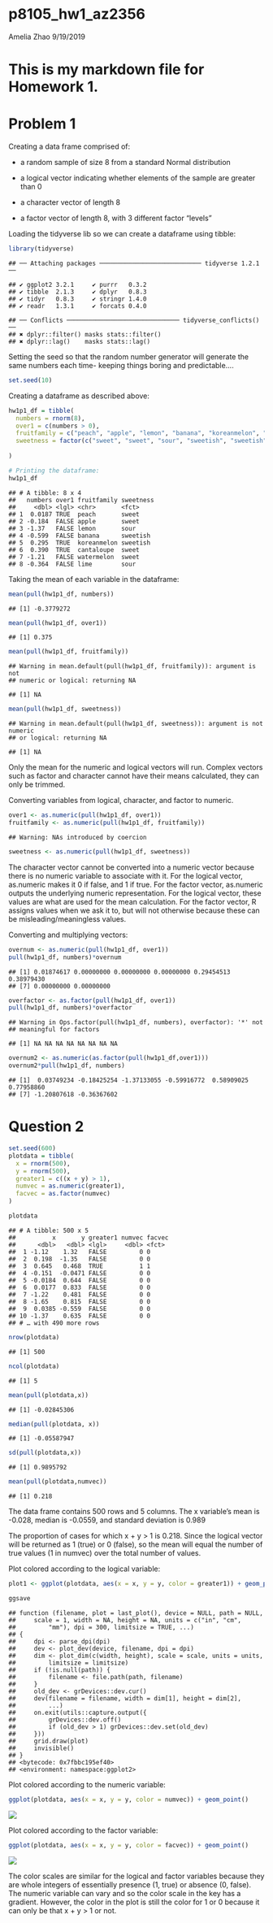 p8105\_hw1\_az2356
================
Amelia Zhao
9/19/2019

# This is my markdown file for Homework 1.

# Problem 1

Creating a data frame comprised of:

  - a random sample of size 8 from a standard Normal distribution

  - a logical vector indicating whether elements of the sample are
    greater than 0

  - a character vector of length 8

  - a factor vector of length 8, with 3 different factor “levels”

Loading the tidyverse lib so we can create a dataframe using
    tibble:

``` r
library(tidyverse)
```

    ## ── Attaching packages ──────────────────────────── tidyverse 1.2.1 ──

    ## ✔ ggplot2 3.2.1     ✔ purrr   0.3.2
    ## ✔ tibble  2.1.3     ✔ dplyr   0.8.3
    ## ✔ tidyr   0.8.3     ✔ stringr 1.4.0
    ## ✔ readr   1.3.1     ✔ forcats 0.4.0

    ## ── Conflicts ─────────────────────────────── tidyverse_conflicts() ──
    ## ✖ dplyr::filter() masks stats::filter()
    ## ✖ dplyr::lag()    masks stats::lag()

Setting the seed so that the random number generator will generate the
same numbers each time- keeping things boring and predictable….

``` r
set.seed(10)
```

Creating a dataframe as described above:

``` r
hw1p1_df = tibble(
  numbers = rnorm(8),
  over1 = c(numbers > 0),
  fruitfamily = c("peach", "apple", "lemon", "banana", "koreanmelon", "cantaloupe", "watermelon", "lime"),
  sweetness = factor(c("sweet", "sweet", "sour", "sweetish", "sweetish", "sweet", "sweet", "sour"))
  
)

# Printing the dataframe:
hw1p1_df
```

    ## # A tibble: 8 x 4
    ##   numbers over1 fruitfamily sweetness
    ##     <dbl> <lgl> <chr>       <fct>    
    ## 1  0.0187 TRUE  peach       sweet    
    ## 2 -0.184  FALSE apple       sweet    
    ## 3 -1.37   FALSE lemon       sour     
    ## 4 -0.599  FALSE banana      sweetish 
    ## 5  0.295  TRUE  koreanmelon sweetish 
    ## 6  0.390  TRUE  cantaloupe  sweet    
    ## 7 -1.21   FALSE watermelon  sweet    
    ## 8 -0.364  FALSE lime        sour

Taking the mean of each variable in the
    dataframe:

``` r
mean(pull(hw1p1_df, numbers))
```

    ## [1] -0.3779272

``` r
mean(pull(hw1p1_df, over1))
```

    ## [1] 0.375

``` r
mean(pull(hw1p1_df, fruitfamily))
```

    ## Warning in mean.default(pull(hw1p1_df, fruitfamily)): argument is not
    ## numeric or logical: returning NA

    ## [1] NA

``` r
mean(pull(hw1p1_df, sweetness))
```

    ## Warning in mean.default(pull(hw1p1_df, sweetness)): argument is not numeric
    ## or logical: returning NA

    ## [1] NA

Only the mean for the numeric and logical vectors will run. Complex
vectors such as factor and character cannot have their means calculated,
they can only be trimmed.

Converting variables from logical, character, and factor to numeric.

``` r
over1 <- as.numeric(pull(hw1p1_df, over1))
fruitfamily <- as.numeric(pull(hw1p1_df, fruitfamily))
```

    ## Warning: NAs introduced by coercion

``` r
sweetness <- as.numeric(pull(hw1p1_df, sweetness))
```

The character vector cannot be converted into a numeric vector because
there is no numeric variable to associate with it. For the logical
vector, as.numeric makes it 0 if false, and 1 if true. For the factor
vector, as.numeric outputs the underlying numeric representation. For
the logical vector, these values are what are used for the mean
calculation. For the factor vector, R assigns values when we ask it to,
but will not otherwise because these can be misleading/meaningless
values.

Converting and multiplying vectors:

``` r
overnum <- as.numeric(pull(hw1p1_df, over1))
pull(hw1p1_df, numbers)*overnum
```

    ## [1] 0.01874617 0.00000000 0.00000000 0.00000000 0.29454513 0.38979430
    ## [7] 0.00000000 0.00000000

``` r
overfactor <- as.factor(pull(hw1p1_df, over1)) 
pull(hw1p1_df, numbers)*overfactor
```

    ## Warning in Ops.factor(pull(hw1p1_df, numbers), overfactor): '*' not
    ## meaningful for factors

    ## [1] NA NA NA NA NA NA NA NA

``` r
overnum2 <- as.numeric(as.factor(pull(hw1p1_df,over1)))
overnum2*pull(hw1p1_df, numbers)
```

    ## [1]  0.03749234 -0.18425254 -1.37133055 -0.59916772  0.58909025  0.77958860
    ## [7] -1.20807618 -0.36367602

# Question 2

``` r
set.seed(600)
plotdata = tibble(
  x = rnorm(500),
  y = rnorm(500),
  greater1 = c((x + y) > 1),
  numvec = as.numeric(greater1),
  facvec = as.factor(numvec)
)

plotdata
```

    ## # A tibble: 500 x 5
    ##          x       y greater1 numvec facvec
    ##      <dbl>   <dbl> <lgl>     <dbl> <fct> 
    ##  1 -1.12    1.32   FALSE         0 0     
    ##  2  0.198  -1.35   FALSE         0 0     
    ##  3  0.645   0.468  TRUE          1 1     
    ##  4 -0.151  -0.0471 FALSE         0 0     
    ##  5 -0.0184  0.644  FALSE         0 0     
    ##  6  0.0177  0.833  FALSE         0 0     
    ##  7 -1.22    0.481  FALSE         0 0     
    ##  8 -1.65    0.815  FALSE         0 0     
    ##  9  0.0385 -0.559  FALSE         0 0     
    ## 10 -1.37    0.635  FALSE         0 0     
    ## # … with 490 more rows

``` r
nrow(plotdata)
```

    ## [1] 500

``` r
ncol(plotdata)
```

    ## [1] 5

``` r
mean(pull(plotdata,x))
```

    ## [1] -0.02845306

``` r
median(pull(plotdata, x))
```

    ## [1] -0.05587947

``` r
sd(pull(plotdata,x))
```

    ## [1] 0.9895792

``` r
mean(pull(plotdata,numvec))
```

    ## [1] 0.218

The data frame contains 500 rows and 5 columns. The x variable’s mean is
-0.028, median is -0.0559, and standard deviation is 0.989

The proportion of cases for which x + y \> 1 is 0.218. Since the logical
vector will be returned as 1 (true) or 0 (false), so the mean will equal
the number of true values (1 in numvec) over the total number of values.

Plot colored according to the logical
variable:

``` r
plot1 <- ggplot(plotdata, aes(x = x, y = y, color = greater1)) + geom_point()

ggsave
```

    ## function (filename, plot = last_plot(), device = NULL, path = NULL, 
    ##     scale = 1, width = NA, height = NA, units = c("in", "cm", 
    ##         "mm"), dpi = 300, limitsize = TRUE, ...) 
    ## {
    ##     dpi <- parse_dpi(dpi)
    ##     dev <- plot_dev(device, filename, dpi = dpi)
    ##     dim <- plot_dim(c(width, height), scale = scale, units = units, 
    ##         limitsize = limitsize)
    ##     if (!is.null(path)) {
    ##         filename <- file.path(path, filename)
    ##     }
    ##     old_dev <- grDevices::dev.cur()
    ##     dev(filename = filename, width = dim[1], height = dim[2], 
    ##         ...)
    ##     on.exit(utils::capture.output({
    ##         grDevices::dev.off()
    ##         if (old_dev > 1) grDevices::dev.set(old_dev)
    ##     }))
    ##     grid.draw(plot)
    ##     invisible()
    ## }
    ## <bytecode: 0x7fbbc195ef40>
    ## <environment: namespace:ggplot2>

Plot colored according to the numeric variable:

``` r
ggplot(plotdata, aes(x = x, y = y, color = numvec)) + geom_point()
```

![](p8105_hw1_az2356_files/figure-gfm/unnamed-chunk-9-1.png)<!-- -->

Plot colored according to the factor variable:

``` r
ggplot(plotdata, aes(x = x, y = y, color = facvec)) + geom_point()
```

![](p8105_hw1_az2356_files/figure-gfm/unnamed-chunk-10-1.png)<!-- -->

The color scales are similar for the logical and factor variables
because they are whole integers of essentially presence (1, true) or
absence (0, false). The numeric variable can vary and so the color scale
in the key has a gradient. However, the color in the plot is still the
color for 1 or 0 because it can only be that x + y \> 1 or not.
